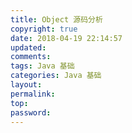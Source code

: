 ```yaml
---
title: Object 源码分析
copyright: true
date: 2018-04-19 22:14:57
updated:
comments:
tags: Java 基础
categories: Java 基础
layout:
permalink:
top:
password:
---
```

